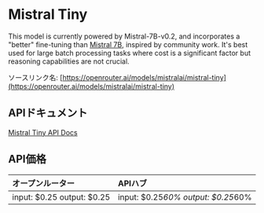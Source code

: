 # Mistral Tiny

This model is currently powered by Mistral-7B-v0.2, and incorporates a "better" fine-tuning than [Mistral 7B](/models/mistralai/mistral-7b-instruct), inspired by community work. It's best used for large batch processing tasks where cost is a significant factor but reasoning capabilities are not crucial.

ソースリンク名: [https://openrouter.ai/models/mistralai/mistral-tiny](https://openrouter.ai/models/mistralai/mistral-tiny)

## APIドキュメント

[Mistral Tiny API Docs](../apis/ja/Mistral_Tiny.md)

## API価格

| オープンルーター | APIハブ |
|:---|:---|
| input: $0.25 output: $0.25 | input: $0.25*60% output: $0.25*60% |
